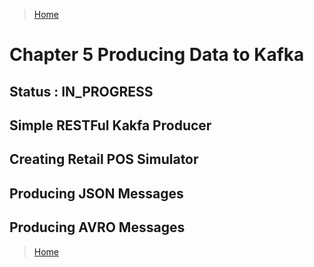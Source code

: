 >[Home](Home.md)

# Chapter 5 Producing Data to Kafka

## Status : IN_PROGRESS 

## Simple RESTFul Kakfa Producer
## Creating Retail POS Simulator
## Producing JSON Messages
## Producing AVRO Messages




>[Home](HOME.md)
